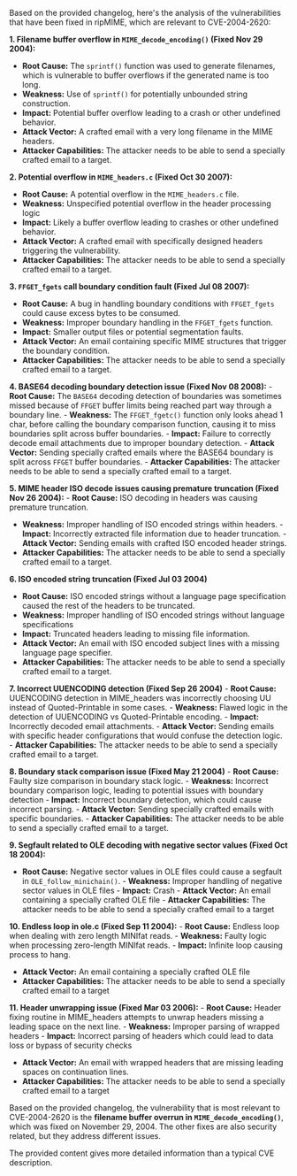 Based on the provided changelog, here's the analysis of the vulnerabilities that have been fixed in ripMIME, which are relevant to CVE-2004-2620:

**1. Filename buffer overflow in `MIME_decode_encoding()` (Fixed Nov 29 2004):**
   - **Root Cause:** The `sprintf()` function was used to generate filenames, which is vulnerable to buffer overflows if the generated name is too long.
   - **Weakness:** Use of `sprintf()` for potentially unbounded string construction.
   - **Impact:** Potential buffer overflow leading to a crash or other undefined behavior.
   - **Attack Vector:**  A crafted email with a very long filename in the MIME headers.
   - **Attacker Capabilities:** The attacker needs to be able to send a specially crafted email to a target.

**2. Potential overflow in `MIME_headers.c` (Fixed Oct 30 2007):**
   - **Root Cause:** A potential overflow in the `MIME_headers.c` file.
   - **Weakness:**  Unspecified potential overflow in the header processing logic
   - **Impact:** Likely a buffer overflow leading to crashes or other undefined behavior.
   - **Attack Vector:**  A crafted email with specifically designed headers triggering the vulnerability.
   -  **Attacker Capabilities:** The attacker needs to be able to send a specially crafted email to a target.

**3. `FFGET_fgets` call boundary condition fault (Fixed Jul 08 2007):**
   - **Root Cause:**  A bug in handling boundary conditions with `FFGET_fgets` could cause excess bytes to be consumed.
   - **Weakness:** Improper boundary handling in the `FFGET_fgets` function.
   - **Impact:** Smaller output files or potential segmentation faults.
   - **Attack Vector:** An email containing specific MIME structures that trigger the boundary condition.
   - **Attacker Capabilities:** The attacker needs to be able to send a specially crafted email to a target.

**4. BASE64 decoding boundary detection issue (Fixed Nov 08 2008):**
    - **Root Cause:** The `BASE64` decoding detection of boundaries was sometimes missed because of `FFGET` buffer limits being reached part way through a boundary line.
    - **Weakness:**  The `FFGET_fgetc()` function only looks ahead 1 char, before calling the boundary comparison function, causing it to miss boundaries split across buffer boundaries.
    - **Impact:**  Failure to correctly decode email attachments due to improper boundary detection.
    - **Attack Vector:** Sending specially crafted emails where the BASE64 boundary is split across `FFGET` buffer boundaries.
    - **Attacker Capabilities:** The attacker needs to be able to send a specially crafted email to a target.

**5. MIME header ISO decode issues causing premature truncation (Fixed Nov 26 2004):**
    - **Root Cause:**  ISO decoding in headers was causing premature truncation.
   -  **Weakness:**  Improper handling of ISO encoded strings within headers.
    -  **Impact:** Incorrectly extracted file information due to header truncation.
    -  **Attack Vector:** Sending emails with crafted ISO encoded header strings.
   -  **Attacker Capabilities:** The attacker needs to be able to send a specially crafted email to a target.

**6.  ISO encoded string truncation (Fixed Jul 03 2004)**
   -  **Root Cause:** ISO encoded strings without a language page specification caused the rest of the headers to be truncated.
   -  **Weakness:**  Improper handling of ISO encoded strings without language specifications
   -  **Impact:**  Truncated headers leading to missing file information.
   - **Attack Vector:** An email with ISO encoded subject lines with a missing language page specifier.
   - **Attacker Capabilities:** The attacker needs to be able to send a specially crafted email to a target.

**7. Incorrect UUENCODING detection (Fixed Sep 26 2004)**
    - **Root Cause:** UUENCODING detection in MIME\_headers was incorrectly choosing UU instead of Quoted-Printable in some cases.
    - **Weakness:**  Flawed logic in the detection of UUENCODING vs Quoted-Printable encoding.
    - **Impact:**  Incorrectly decoded email attachments.
    - **Attack Vector:** Sending emails with specific header configurations that would confuse the detection logic.
    - **Attacker Capabilities:** The attacker needs to be able to send a specially crafted email to a target.

**8.  Boundary stack comparison issue (Fixed May 21 2004)**
    - **Root Cause:** Faulty size comparison in boundary stack logic.
    - **Weakness:**  Incorrect boundary comparison logic, leading to potential issues with boundary detection
    - **Impact:** Incorrect boundary detection, which could cause incorrect parsing.
    - **Attack Vector:** Sending specially crafted emails with specific boundaries.
    - **Attacker Capabilities:** The attacker needs to be able to send a specially crafted email to a target.

**9. Segfault related to OLE decoding with negative sector values (Fixed Oct 18 2004):**
  -   **Root Cause:** Negative sector values in OLE files could cause a segfault in `OLE_follow_minichain()`.
    -   **Weakness:** Improper handling of negative sector values in OLE files
    -   **Impact:** Crash
    -   **Attack Vector:** An email containing a specially crafted OLE file
    -   **Attacker Capabilities:** The attacker needs to be able to send a specially crafted email to a target

**10.  Endless loop in ole.c (Fixed Sep 11 2004):**
    - **Root Cause:** Endless loop when dealing with zero length MINIfat reads.
    - **Weakness:**  Faulty logic when processing zero-length MINIfat reads.
    - **Impact:** Infinite loop causing process to hang.
   -  **Attack Vector:** An email containing a specially crafted OLE file
   -  **Attacker Capabilities:** The attacker needs to be able to send a specially crafted email to a target

**11.  Header unwrapping issue (Fixed Mar 03 2006):**
    - **Root Cause:** Header fixing routine in MIME_headers attempts to unwrap headers missing a leading space on the next line.
    - **Weakness:**  Improper parsing of wrapped headers
    - **Impact:** Incorrect parsing of headers which could lead to data loss or bypass of security checks
   -  **Attack Vector:** An email with wrapped headers that are missing leading spaces on continuation lines.
   -  **Attacker Capabilities:** The attacker needs to be able to send a specially crafted email to a target

Based on the provided changelog, the vulnerability that is most relevant to CVE-2004-2620 is the **filename buffer overrun in `MIME_decode_encoding()`**, which was fixed on November 29, 2004. The other fixes are also security related, but they address different issues.

The provided content gives more detailed information than a typical CVE description.